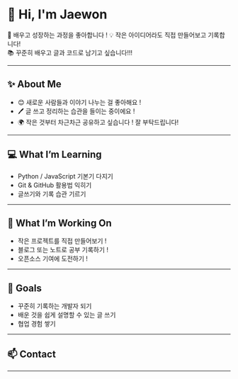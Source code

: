 # 👋 Hi, I'm Jaewon  

🌱 배우고 성장하는 과정을 좋아합니다  !
💡 작은 아이디어라도 직접 만들어보고 기록합니다!  
📚 꾸준히 배우고 글과 코드로 남기고 싶습니다!!!  

---

## ✨ About Me
- 😊 새로운 사람들과 이야기 나누는 걸 좋아해요  !
- 🖊️ 글 쓰고 정리하는 습관을 들이는 중이에요  !
- 🌍 작은 것부터 차근차근 공유하고 싶습니다  !
      잘 부탁드립니다!
---

## 💻 What I’m Learning
- Python / JavaScript 기본기 다지기  
- Git & GitHub 활용법 익히기  
- 글쓰기와 기록 습관 기르기  

---

## 🚀 What I’m Working On
- 작은 프로젝트를 직접 만들어보기  !
- 블로그 또는 노트로 공부 기록하기  !
- 오픈소스 기여에 도전하기  !

---

## 🎯 Goals
- 꾸준히 기록하는 개발자 되기  
- 배운 것을 쉽게 설명할 수 있는 글 쓰기  
- 협업 경험 쌓기  

---

## 📫 Contact
  

---



